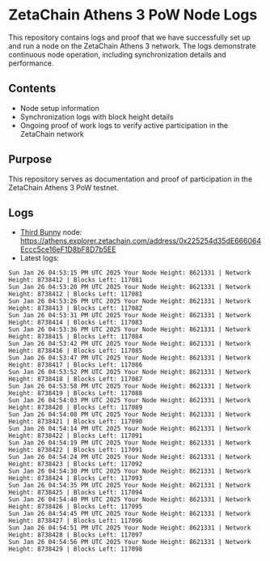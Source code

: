 # ZetaChain Athens 3 PoW Node Logs
This repository contains logs and proof that we have successfully set up and run a node on the ZetaChain Athens 3 network. The logs demonstrate continuous node operation, including synchronization details and performance.

## Contents
- Node setup information
- Synchronization logs with block height details
- Ongoing proof of work logs to verify active participation in the ZetaChain network

## Purpose
This repository serves as documentation and proof of participation in the ZetaChain Athens 3 PoW testnet.

## Logs

- [Third Bunny](https://thirdbunny.xyz/) node: https://athens.explorer.zetachain.com/address/0x225254d35dE666064Eccc5ce16eF1D8bF8D7b5EE
- Latest logs:
```
Sun Jan 26 04:53:15 PM UTC 2025 Your Node Height: 8621331 | Network Height: 8738412 | Blocks Left: 117081
Sun Jan 26 04:53:20 PM UTC 2025 Your Node Height: 8621331 | Network Height: 8738412 | Blocks Left: 117081
Sun Jan 26 04:53:26 PM UTC 2025 Your Node Height: 8621331 | Network Height: 8738413 | Blocks Left: 117082
Sun Jan 26 04:53:31 PM UTC 2025 Your Node Height: 8621331 | Network Height: 8738414 | Blocks Left: 117083
Sun Jan 26 04:53:36 PM UTC 2025 Your Node Height: 8621331 | Network Height: 8738415 | Blocks Left: 117084
Sun Jan 26 04:53:42 PM UTC 2025 Your Node Height: 8621331 | Network Height: 8738416 | Blocks Left: 117085
Sun Jan 26 04:53:47 PM UTC 2025 Your Node Height: 8621331 | Network Height: 8738417 | Blocks Left: 117086
Sun Jan 26 04:53:52 PM UTC 2025 Your Node Height: 8621331 | Network Height: 8738418 | Blocks Left: 117087
Sun Jan 26 04:53:58 PM UTC 2025 Your Node Height: 8621331 | Network Height: 8738419 | Blocks Left: 117088
Sun Jan 26 04:54:03 PM UTC 2025 Your Node Height: 8621331 | Network Height: 8738420 | Blocks Left: 117089
Sun Jan 26 04:54:08 PM UTC 2025 Your Node Height: 8621331 | Network Height: 8738421 | Blocks Left: 117090
Sun Jan 26 04:54:14 PM UTC 2025 Your Node Height: 8621331 | Network Height: 8738422 | Blocks Left: 117091
Sun Jan 26 04:54:19 PM UTC 2025 Your Node Height: 8621331 | Network Height: 8738422 | Blocks Left: 117091
Sun Jan 26 04:54:24 PM UTC 2025 Your Node Height: 8621331 | Network Height: 8738423 | Blocks Left: 117092
Sun Jan 26 04:54:30 PM UTC 2025 Your Node Height: 8621331 | Network Height: 8738424 | Blocks Left: 117093
Sun Jan 26 04:54:35 PM UTC 2025 Your Node Height: 8621331 | Network Height: 8738425 | Blocks Left: 117094
Sun Jan 26 04:54:40 PM UTC 2025 Your Node Height: 8621331 | Network Height: 8738426 | Blocks Left: 117095
Sun Jan 26 04:54:45 PM UTC 2025 Your Node Height: 8621331 | Network Height: 8738427 | Blocks Left: 117096
Sun Jan 26 04:54:51 PM UTC 2025 Your Node Height: 8621331 | Network Height: 8738428 | Blocks Left: 117097
Sun Jan 26 04:54:56 PM UTC 2025 Your Node Height: 8621331 | Network Height: 8738429 | Blocks Left: 117098
```
